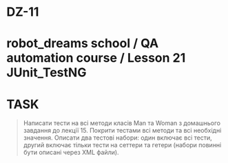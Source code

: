 # DZ-11
robot_dreams school / QA automation course / Lesson 21 JUnit_TestNG
=====================
TASK
====================
> Написати тести на всі методи класів Man та Woman з домашнього завдання до лекції 15.
> Покрити тестами всі методи та всі необхідні значення.
>Описати два тестові набори: один включає всі тести, другий включає тільки тести на сеттери та гетери (набори повинні бути описані через XML файли).
